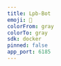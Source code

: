 ```yaml
---
title: Lpb-Bot
emoji: 🐧
colorFrom: gray
colorTo: gray
sdk: docker
pinned: false
app_port: 6185
---
```


